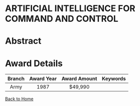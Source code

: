 
ARTIFICIAL INTELLIGENCE FOR COMMAND AND CONTROL
===============================================

# Abstract


  

# Award Details

|Branch|Award Year|Award Amount|Keywords|
| :---: | :---: | :---: | :---: |
|Army|1987|$49,990||
  
  


[Back to Home](https://github.com/chrischow/dod_sbir_awards/CC/#895)